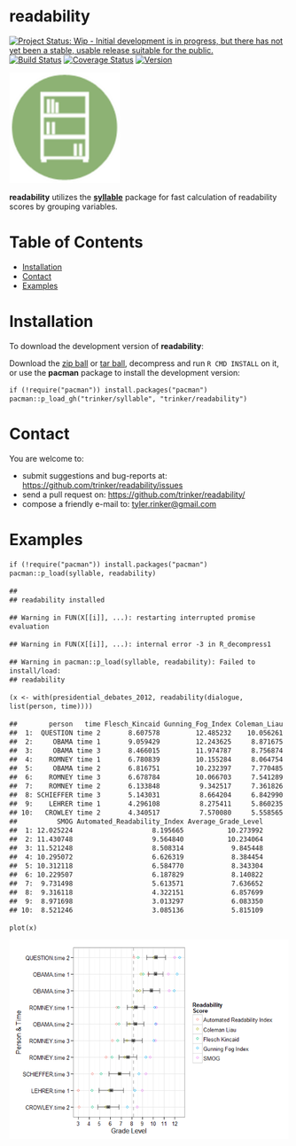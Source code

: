 readability
============


[![Project Status: Wip - Initial development is in progress, but there
has not yet been a stable, usable release suitable for the
public.](http://www.repostatus.org/badges/0.1.0/wip.svg)](http://www.repostatus.org/#wip)
[![Build
Status](https://travis-ci.org/trinker/readability.svg?branch=master)](https://travis-ci.org/trinker/readability)
[![Coverage
Status](https://coveralls.io/repos/trinker/readability/badge.svg?branch=master)](https://coveralls.io/r/trinker/readability?branch=master)
<a href="https://img.shields.io/badge/Version-0.0.1-orange.svg"><img src="https://img.shields.io/badge/Version-0.0.1-orange.svg" alt="Version"/></a>
</p>
<img src="inst/readability_logo/r_readability.png" width="200" alt="readability Logo">

**readability** utilizes the
[**syllable**](https://github.com/trinker/syllable) package for fast
calculation of readability scores by grouping variables.


Table of Contents
============

-   [Installation](#installation)
-   [Contact](#contact)
-   [Examples](#examples)

Installation
============


To download the development version of **readability**:

Download the [zip
ball](https://github.com/trinker/readability/zipball/master) or [tar
ball](https://github.com/trinker/readability/tarball/master), decompress
and run `R CMD INSTALL` on it, or use the **pacman** package to install
the development version:

    if (!require("pacman")) install.packages("pacman")
    pacman::p_load_gh("trinker/syllable", "trinker/readability")

Contact
=======

You are welcome to: 
* submit suggestions and bug-reports at: <https://github.com/trinker/readability/issues> 
* send a pull request on: <https://github.com/trinker/readability/> 
* compose a friendly e-mail to: <tyler.rinker@gmail.com>


Examples
========

    if (!require("pacman")) install.packages("pacman")
    pacman::p_load(syllable, readability)

    ## 
    ## readability installed

    ## Warning in FUN(X[[i]], ...): restarting interrupted promise evaluation

    ## Warning in FUN(X[[i]], ...): internal error -3 in R_decompress1

    ## Warning in pacman::p_load(syllable, readability): Failed to install/load:
    ## readability

    (x <- with(presidential_debates_2012, readability(dialogue, list(person, time))))

    ##        person   time Flesch_Kincaid Gunning_Fog_Index Coleman_Liau
    ##  1:  QUESTION time 2       8.607578         12.485232    10.056261
    ##  2:     OBAMA time 1       9.059429         12.243625     8.871675
    ##  3:     OBAMA time 3       8.466015         11.974787     8.756874
    ##  4:    ROMNEY time 1       6.780839         10.155284     8.064754
    ##  5:     OBAMA time 2       6.816751         10.232397     7.770485
    ##  6:    ROMNEY time 3       6.678784         10.066703     7.541289
    ##  7:    ROMNEY time 2       6.133848          9.342517     7.361826
    ##  8: SCHIEFFER time 3       5.143031          8.664204     6.842990
    ##  9:    LEHRER time 1       4.296108          8.275411     5.860235
    ## 10:   CROWLEY time 2       4.340517          7.570080     5.558565
    ##          SMOG Automated_Readability_Index Average_Grade_Level
    ##  1: 12.025224                    8.195665           10.273992
    ##  2: 11.430748                    9.564840           10.234064
    ##  3: 11.521248                    8.508314            9.845448
    ##  4: 10.295072                    6.626319            8.384454
    ##  5: 10.312118                    6.584770            8.343304
    ##  6: 10.229507                    6.187829            8.140822
    ##  7:  9.731498                    5.613571            7.636652
    ##  8:  9.316118                    4.322151            6.857699
    ##  9:  8.971698                    3.013297            6.083350
    ## 10:  8.521246                    3.085136            5.815109

    plot(x)

![](inst/figure/unnamed-chunk-4-1.png)